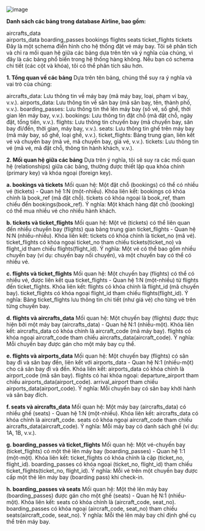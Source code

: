 ![image](https://github.com/user-attachments/assets/0fe60458-9cd5-4d52-b725-4b427e441509)

**Danh sách các bảng trong database Airline, bao gồm:**

aircrafts_data <br>
airports_data
boarding_passes
bookings
flights
seats
ticket_flights
tickets
Đây là một schema điển hình cho hệ thống đặt vé máy bay. Tôi sẽ phân tích và chỉ ra mối quan hệ giữa các bảng dựa trên tên và ý nghĩa của chúng, vì đây là các bảng phổ biến trong hệ thống hàng không.
Nếu bạn có schema chi tiết (các cột và khóa), tôi có thể phân tích sâu hơn.

**1. Tổng quan về các bảng**
Dựa trên tên bảng, chúng thể suy ra ý nghĩa và vai trò của chúng:

aircrafts_data: Lưu thông tin về máy bay (mã máy bay, loại, phạm vi bay, v.v.).
airports_data: Lưu thông tin về sân bay (mã sân bay, tên, thành phố, v.v.).
boarding_passes: Lưu thông tin thẻ lên máy bay (số vé, số ghế, thời gian lên máy bay, v.v.).
bookings: Lưu thông tin đặt chỗ (mã đặt chỗ, ngày đặt, tổng tiền, v.v.).
flights: Lưu thông tin chuyến bay (mã chuyến bay, sân bay đi/đến, thời gian, máy bay, v.v.).
seats: Lưu thông tin ghế trên máy bay (mã máy bay, số ghế, loại ghế, v.v.).
ticket_flights: Bảng trung gian, liên kết vé và chuyến bay (mã vé, mã chuyến bay, giá vé, v.v.).
tickets: Lưu thông tin vé (mã vé, mã đặt chỗ, thông tin hành khách, v.v.).

**2. Mối quan hệ giữa các bảng**
Dựa trên ý nghĩa, tôi sẽ suy ra các mối quan hệ (relationships) giữa các bảng, thường được thiết lập qua khóa chính (primary key) và khóa ngoại (foreign key).

**a. bookings và tickets**
Mối quan hệ: Một đặt chỗ (bookings) có thể có nhiều vé (tickets) - Quan hệ 1:N (một-nhiều).
Khóa liên kết:
bookings có khóa chính là book_ref (mã đặt chỗ).
tickets có khóa ngoại là book_ref, tham chiếu đến bookings(book_ref).
Ý nghĩa: Một khách hàng đặt chỗ (booking) có thể mua nhiều vé cho nhiều hành khách.

**b. tickets và ticket_flights**
Mối quan hệ: Một vé (tickets) có thể liên quan đến nhiều chuyến bay (flights) qua bảng trung gian ticket_flights - Quan hệ N:N (nhiều-nhiều).
Khóa liên kết:
tickets có khóa chính là ticket_no (mã vé).
ticket_flights có khóa ngoại ticket_no tham chiếu tickets(ticket_no) và flight_id tham chiếu flights(flight_id).
Ý nghĩa: Một vé có thể bao gồm nhiều chuyến bay (ví dụ: chuyến bay nối chuyến), và một chuyến bay có thể có nhiều vé.

**c. flights và ticket_flights**
Mối quan hệ: Một chuyến bay (flights) có thể có nhiều vé, được liên kết qua ticket_flights - Quan hệ 1:N (một-nhiều) từ flights đến ticket_flights.
Khóa liên kết:
flights có khóa chính là flight_id (mã chuyến bay).
ticket_flights có khóa ngoại flight_id tham chiếu flights(flight_id).
Ý nghĩa: Bảng ticket_flights lưu thông tin chi tiết (như giá vé) cho từng vé trên từng chuyến bay.

**d. flights và aircrafts_data**
Mối quan hệ: Một chuyến bay (flights) được thực hiện bởi một máy bay (aircrafts_data) - Quan hệ N:1 (nhiều-một).
Khóa liên kết:
aircrafts_data có khóa chính là aircraft_code (mã máy bay).
flights có khóa ngoại aircraft_code tham chiếu aircrafts_data(aircraft_code).
Ý nghĩa: Mỗi chuyến bay được gán cho một máy bay cụ thể.

**e. flights và airports_data**
Mối quan hệ: Một chuyến bay (flights) có sân bay đi và sân bay đến, liên kết với airports_data - Quan hệ N:1 (nhiều-một) cho cả sân bay đi và đến.
Khóa liên kết:
airports_data có khóa chính là airport_code (mã sân bay).
flights có hai khóa ngoại:
departure_airport tham chiếu airports_data(airport_code).
arrival_airport tham chiếu airports_data(airport_code).
Ý nghĩa: Mỗi chuyến bay có sân bay khởi hành và sân bay đích.

**f. seats và aircrafts_data**
Mối quan hệ: Một máy bay (aircrafts_data) có nhiều ghế (seats) - Quan hệ 1:N (một-nhiều).
Khóa liên kết:
aircrafts_data có khóa chính là aircraft_code.
seats có khóa ngoại aircraft_code tham chiếu aircrafts_data(aircraft_code).
Ý nghĩa: Mỗi máy bay có danh sách ghế (ví dụ: 1A, 1B, v.v.).

**g. boarding_passes và ticket_flights**
Mối quan hệ: Một vé-chuyến bay (ticket_flights) có một thẻ lên máy bay (boarding_passes) - Quan hệ 1:1 (một-một).
Khóa liên kết:
ticket_flights có khóa chính là cặp (ticket_no, flight_id).
boarding_passes có khóa ngoại (ticket_no, flight_id) tham chiếu ticket_flights(ticket_no, flight_id).
Ý nghĩa: Mỗi vé trên một chuyến bay được cấp một thẻ lên máy bay (boarding pass) khi check-in.

**h. boarding_passes và seats**
Mối quan hệ: Một thẻ lên máy bay (boarding_passes) được gán cho một ghế (seats) - Quan hệ N:1 (nhiều-một).
Khóa liên kết:
seats có khóa chính là (aircraft_code, seat_no).
boarding_passes có khóa ngoại (aircraft_code, seat_no) tham chiếu seats(aircraft_code, seat_no).
Ý nghĩa: Mỗi thẻ lên máy bay chỉ định ghế cụ thể trên máy bay.
